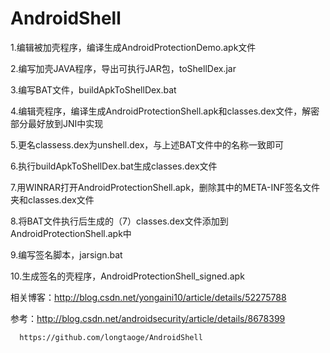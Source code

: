 # AndroidShell

1.编辑被加壳程序，编译生成AndroidProtectionDemo.apk文件

2.编写加壳JAVA程序，导出可执行JAR包，toShellDex.jar

3.编写BAT文件，buildApkToShellDex.bat

4.编辑壳程序，编译生成AndroidProtectionShell.apk和classes.dex文件，解密部分最好放到JNI中实现

5.更名classess.dex为unshell.dex，与上述BAT文件中的名称一致即可

6.执行buildApkToShellDex.bat生成classes.dex文件

7.用WINRAR打开AndroidProtectionShell.apk，删除其中的META-INF签名文件夹和classes.dex文件

8.将BAT文件执行后生成的（7）classes.dex文件添加到AndroidProtectionShell.apk中

9.编写签名脚本，jarsign.bat

10.生成签名的壳程序，AndroidProtectionShell_signed.apk

相关博客：http://blog.csdn.net/yongaini10/article/details/52275788


参考：http://blog.csdn.net/androidsecurity/article/details/8678399

      https://github.com/longtaoge/AndroidShell
